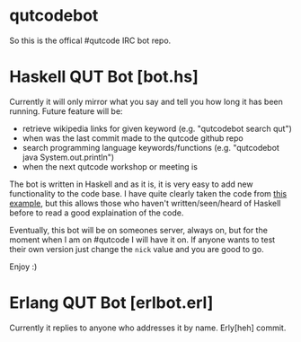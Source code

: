 # qutcodebot
So this is the offical #qutcode IRC bot repo.

# Haskell QUT Bot [bot.hs]
Currently it will only mirror what you say and tell you how long it has been running.
Future feature will be:
  - retrieve wikipedia links for given keyword (e.g. "qutcodebot search qut")
  - when was the last commit made to the qutcode github repo
  - search programming language keywords/functions (e.g. "qutcodebot java System.out.println")
  - when the next qutcode workshop or meeting is

The bot is written in Haskell and as it is, it is very easy to add new functionality to the code base.
I have quite clearly taken the code from [this example](https://wiki.haskell.org/Roll_your_own_IRC_bot), but this allows those who haven't written/seen/heard of Haskell before to read a good explaination of the code.

Eventually, this bot will be on someones server, always on, but for the moment when I am on #qutcode I will have it on. If anyone wants to test their own version just change the `nick` value and you are good to go.

Enjoy :)

# Erlang QUT Bot [erlbot.erl]

Currently it replies to anyone who addresses it by name. Erly[heh] commit.

